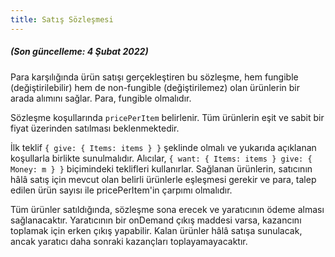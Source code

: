 ```yaml
---
title: Satış Sözleşmesi
---
```




#####  (Son güncelleme: 4 Şubat 2022)

##### 

Para karşılığında ürün satışı gerçekleştiren bu sözleşme, hem fungible (değiştirilebilir) hem de non-fungible (değiştirilemez) olan ürünlerin bir arada alımını sağlar. Para, fungible olmalıdır.

Sözleşme koşullarında `pricePerItem` belirlenir. Tüm ürünlerin eşit ve sabit bir fiyat üzerinden satılması beklenmektedir.

İlk teklif `{ give: { Items: items } }` şeklinde olmalı ve yukarıda açıklanan koşullarla birlikte sunulmalıdır. Alıcılar, `{ want: { Items: items } give: { Money: m } }` biçimindeki teklifleri kullanırlar. Sağlanan ürünlerin, satıcının hâlâ satış için mevcut olan belirli ürünlerle eşleşmesi gerekir ve para, talep edilen ürün sayısı ile pricePerItem'in çarpımı olmalıdır.

Tüm ürünler satıldığında, sözleşme sona erecek ve yaratıcının ödeme alması sağlanacaktır. Yaratıcının bir onDemand çıkış maddesi varsa, kazancını toplamak için erken çıkış yapabilir. Kalan ürünler hâlâ satışa sunulacak, ancak yaratıcı daha sonraki kazançları toplayamayacaktır.